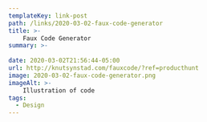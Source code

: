 ```yaml
---
templateKey: link-post
path: /links/2020-03-02-faux-code-generator
title: >-
    Faux Code Generator
summary: >-
    
date: 2020-03-02T21:56:44-05:00
url: http://knutsynstad.com/fauxcode/?ref=producthunt
image: 2020-03-02-faux-code-generator.png
imageAlt: >-
    Illustration of code
tags:
  - Design
---
```

